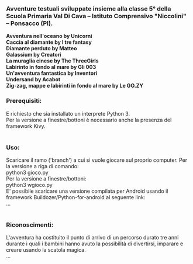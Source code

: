 <h3>Avventure testuali sviluppate insieme alla classe 5° della Scuola Primaria Val Di Cava – Istituto Comprensivo "Niccolini" – Ponsacco (PI).</h3><b>
Avventura nell'oceano by Unicorni<br>
Caccia al diamante by I tre fantasy<br>
Diamante perduto by Matteo<br>
Galassium by Creatori<br>
La muraglia cinese by The ThreeGirls<br>
Labirinto in fondo al mare by Gli 003<br>
Un'avventura fantastica by Inventori<br>
Undersand by Acabot<br>
Zig-zag, mappe e labirinti in fondo al mare by Le GO.ZY<br>
</b><h3>Prerequisiti:</h3>
E richiesto che sia installato un interprete Python 3.<br>
Per la versione a finestre/bottoni è necessario anche la presenza del framework Kivy.<br>
<br>
<h3>Uso:</h3>
Scaricare il ramo ('branch') a cui si vuole giocare sul proprio computer.
Per la versione a riga di comando:<br>
python3 gioco.py<br>
Per la versione a finestre/bottoni: <br>
python3 wgioco.py<br>
E' possibile scaricare una versione compilata per Android usando il framework Buildozer/Python-for-android al seguente link:<br>
...<br>
<br>
<h3>Riconoscimenti:</h3>
L'avventura ha costituito il punto di arrivo di un percorso durato tre anni durante i quali i bambini hanno avuto la possibilità di divertirsi, imparare e creare usando la scatola magica.<br>
...<br>
